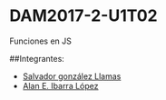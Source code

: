 # DAM2017-2-U1T02
Funciones en JS

##Integrantes:
* [Salvador gonzález Llamas](https://github.com/sagonzalez) 
* [Alan E. Ibarra López](https://github.com/AlanIbarraLopez) 

